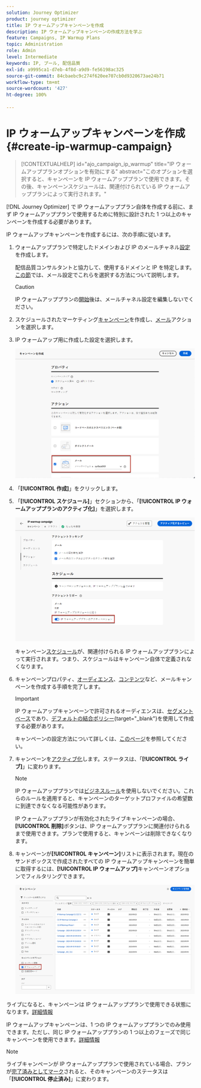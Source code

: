 ```yaml
---
solution: Journey Optimizer
product: journey optimizer
title: IP ウォームアップキャンペーンを作成
description: IP ウォームアップキャンペーンの作成方法を学ぶ
feature: Campaigns, IP Warmup Plans
topic: Administration
role: Admin
level: Intermediate
keywords: IP, プール, 配信品質
exl-id: a9995ca1-d7eb-4f8d-a9d9-fe56198ac325
source-git-commit: 84cbaebc9c274f620ee707cb0d9320673ae24b71
workflow-type: tm+mt
source-wordcount: '427'
ht-degree: 100%

---
```


# IP ウォームアップキャンペーンを作成 {#create-ip-warmup-campaign}

>[!CONTEXTUALHELP]
>id="ajo_campaign_ip_warmup"
>title="IP ウォームアッププランオプションを有効にする"
>abstract="このオプションを選択すると、キャンペーンを IP ウォームアッププランで使用できます。その後、キャンペーンスケジュールは、関連付けられている IP ウォームアッププランによって実行されます。"

[!DNL Journey Optimizer] で IP ウォームアッププラン自体を作成する前に、まず IP ウォームアッププランで使用するために特別に設計された 1 つ以上のキャンペーンを作成する必要があります<!--through a dedicated option-->。

IP ウォームアップキャンペーンを作成するには、次の手順に従います。

1. ウォームアッププランで特定したドメインおよび IP のメールチャネル[設定](channel-surfaces.md)を作成します。

   配信品質コンサルタントと協力して、使用するドメインと IP を特定します。[この節](../email/email-settings.md#subdomains-and-ip-pools)では、メール設定でこれらを選択する方法について説明します。

   >[!CAUTION]
   >
   >IP ウォームアッププランの[開始](ip-warmup-execution.md)後は、メールチャネル設定を編集しないでください。

1. スケジュールされたマーケティング[キャンペーン](../campaigns/create-campaign.md)を作成し、[メール](../email/create-email.md#create-email-journey-campaign)アクションを選択します。

   <!--Select the Marketing category. The IP warmup plan activation option is only available for  marketing-type campaigns.-->

1. IP ウォームアップ用に作成した設定を選択します。

   ![](assets/ip-warmup-campaign-surface.png)

   <!--You must use the same configuration as the one that will be used for the asociated IP warmup plan. [Learn how to create an IP warmup plan](#create-ip-warmup-plan)-->

1. 「**[!UICONTROL 作成]**」をクリックします。

1. 「**[!UICONTROL スケジュール]**」セクションから、「**[!UICONTROL IP ウォームアッププランのアクティブ化]**」を選択します。

   ![](assets/ip-warmup-campaign-plan-activation.png)

   キャンペーン[スケジュール](../campaigns/create-campaign.md#schedule)が、関連付けられる IP ウォームアッププランによって実行されます。つまり、スケジュールはキャンペーン自体で定義されなくなります。

1. キャンペーンプロパティ、[オーディエンス](../audience/about-audiences.md)<!--best practices for IP warmup in terms of audience?-->、[コンテンツ](../email/get-started-email-design.md#key-steps)など、メールキャンペーンを作成する手順を完了します。

   >[!IMPORTANT]
   >
   >IP ウォームアップキャンペーンで許可されるオーディエンスは、[セグメントベース](../audience/creating-a-segment-definition.md)であり、[デフォルトの結合ポリシー](https://experienceleague.adobe.com/ja/docs/experience-platform/profile/merge-policies/overview#default-merge-policy){target="_blank"}を使用して作成する必要があります。

   キャンペーンの設定方法について詳しくは、[このページ](../campaigns/get-started-with-campaigns.md)を参照してください。

1. キャンペーンを[アクティブ化](../campaigns/review-activate-campaign.md)します。ステータスは、「**[!UICONTROL ライブ]**」に変わります。

   >[!NOTE]
   >
   >IP ウォームアッププランでは[ビジネスルール](rule-sets.md#apply-frequency-rule)を使用しないでください。これらのルールを適用すると、キャンペーンのターゲットプロファイルの希望数に到達できなくなる可能性があります。

   IP ウォームアッププランが有効化されたライブキャンペーンの場合、**[!UICONTROL 削除]**&#x200B;ボタンは、IP ウォームアッププランに関連付けられるまで使用できます。プランで使用すると、キャンペーンは削除できなくなります。

1. キャンペーンが&#x200B;**[!UICONTROL キャンペーン]**&#x200B;リストに表示されます。現在のサンドボックスで作成されたすべての IP ウォームアップキャンペーンを簡単に取得するには、**[!UICONTROL IP ウォームアップ]**&#x200B;キャンペーンオプションでフィルタリングできます。

   ![](assets/ip-warmup-campaign-filter.png)

ライブになると、キャンペーンは IP ウォームアッププランで使用できる状態になります。[詳細情報](ip-warmup-plan.md)

IP ウォームアップキャンペーンは、1 つの IP ウォームアッププランでのみ使用できます。ただし、同じ IP ウォームアッププランの 1 つ以上のフェーズで同じキャンペーンを使用できます。[詳細情報](ip-warmup-plan.md#define-phases)

>[!NOTE]
>
>ライブキャンペーンが IP ウォームアッププランで使用されている場合、プランが[完了済みとしてマーク](ip-warmup-execution.md#mark-as-completed)されると、そのキャンペーンのステータスは 「**[!UICONTROL 停止済み]**」に変わります。

